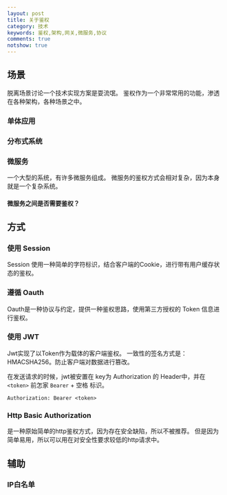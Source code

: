 ```yaml
---
layout: post
title: 关于鉴权
category: 技术
keywords: 鉴权,架构,网关,微服务,协议
comments: true
notshow: true
---
```


## 场景
脱离场景讨论一个技术实现方案是耍流氓。
鉴权作为一个非常常用的功能，渗透在各种架构，各种场景之中。

### 单体应用


### 分布式系统

### 微服务
一个大型的系统，有许多微服务组成。
微服务的鉴权方式会相对复杂，因为本身就是一个复杂系统。

#### 微服务之间是否需要鉴权？


## 方式

### 使用 Session
Session 使用一种简单的字符标识，结合客户端的Cookie，进行带有用户缓存状态的鉴权。

### 遵循 Oauth
Oauth是一种协议与约定，提供一种鉴权思路，使用第三方授权的 Token 信息进行鉴权。

### 使用 JWT
Jwt实现了以Token作为载体的客户端鉴权。
一致性的签名方式是：HMACSHA256。防止客户端对数据进行篡改。

在发送请求的时候，jwt被安置在 key为 Authorization 的 Header中，并在 `<token>` 
前怎家 `Bearer` + 空格 标识。

```
Authorization: Bearer <token>
```


### Http Basic Authorization
是一种原始简单的http鉴权方式，因为存在安全缺陷，所以不被推荐。
但是因为简单易用，所以可以用在对安全性要求较低的http请求中。


## 辅助

### IP白名单

